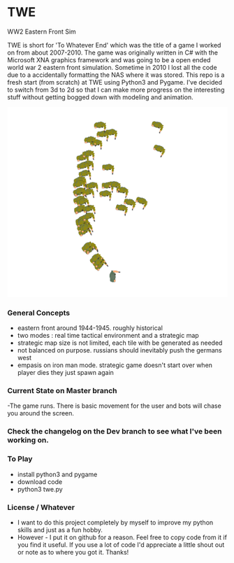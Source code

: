 # TWE 
WW2 Eastern Front Sim

TWE is short for 'To Whatever End' which was the title of a game I worked on from about 2007-2010.
The game was originally written in C# with the Microsoft XNA graphics framework and was going to be a open ended world war 2 eastern front simulation.
Sometime in 2010 I lost all the code due to a accidentally formatting the NAS where it was stored. This repo is a fresh start (from scratch) at TWE using Python3 and Pygame. I've decided to switch from 3d to 2d so that I can make more progress on the interesting stuff without getting bogged down with modeling and animation.

![screenshot](/screenshots/twe-jan-10-2021.png "boop")


### General Concepts
- eastern front around 1944-1945. roughly historical
- two modes : real time tactical environment and a strategic map
- strategic map size is not limited, each tile with be generated as needed
- not balanced on purpose. russians should inevitably push the germans west
- empasis on iron man mode. strategic game doesn't start over when player dies they just spawn again

### Current State on Master branch
-The game runs. There is basic movement for the user and bots will chase you around the screen.


### Check the changelog on the Dev branch to see what I've been working on.
  
### To Play 
- install python3 and pygame
- download code
- python3 twe.py


### License / Whatever
- I want to do this project completely by myself to improve my python skills and just as a fun hobby. 
- However - I put it on github for a reason. Feel free to copy code from it if you find it useful. If you use a lot of code I'd appreciate a little shout out or note as to where you got it. Thanks!
